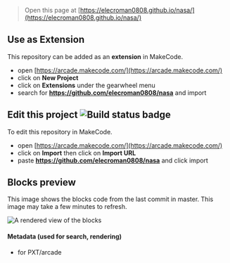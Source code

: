  


> Open this page at [https://elecroman0808.github.io/nasa/](https://elecroman0808.github.io/nasa/)

## Use as Extension

This repository can be added as an **extension** in MakeCode.

* open [https://arcade.makecode.com/](https://arcade.makecode.com/)
* click on **New Project**
* click on **Extensions** under the gearwheel menu
* search for **https://github.com/elecroman0808/nasa** and import

## Edit this project ![Build status badge](https://github.com/elecroman0808/nasa/workflows/MakeCode/badge.svg)

To edit this repository in MakeCode.

* open [https://arcade.makecode.com/](https://arcade.makecode.com/)
* click on **Import** then click on **Import URL**
* paste **https://github.com/elecroman0808/nasa** and click import

## Blocks preview

This image shows the blocks code from the last commit in master.
This image may take a few minutes to refresh.

![A rendered view of the blocks](https://github.com/elecroman0808/nasa/raw/master/.github/makecode/blocks.png)

#### Metadata (used for search, rendering)

* for PXT/arcade
<script src="https://makecode.com/gh-pages-embed.js"></script><script>makeCodeRender("{{ site.makecode.home_url }}", "{{ site.github.owner_name }}/{{ site.github.repository_name }}");</script>
